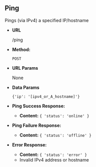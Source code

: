 **Ping**
----
  Pings (via IPv4) a specified IP/hostname

* **URL**

  /ping

* **Method:**

  `POST`
  
*  **URL Params**

   None

* **Data Params**

  `{'ip': '[ipv4_or_A_hostname]'}`

* **Ping Success Response:**

  * **Content:** `{ 'status': 'online' }`
 
* **Ping Failure Response:**

  * **Content:** `{ 'status': 'offline' }`
  
* **Error Response:**

  * **Content:** `{ 'status': 'error' }`
  * Invalid IPv4 address or hostname
